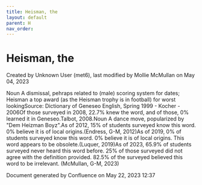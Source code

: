 ```yaml
---
title: Heisman, the
layout: default
parent: H
nav_order:
---
```


# Heisman, the

Created by  Unknown User (met6), last modified by  Mollie McMullan on May 04, 2023

Noun A dismissal, pehraps related to (male) scoring system for dates; Heisman a top award (as the Heisman trophy is in football) for worst lookingSource: Dictionary of Geneseo English, Spring 1999 - Kocher - 2006Of those surveyed in 2008, 22.7% knew the word, and of those, 0% learned it in Geneseo.Talbot, 2008.Noun A dance move, popularized by &quot;Dem Heizman Boyz&quot;.As of 2012, 15% of students surveyed know this word. 0% believe it is of local origins.(Endress, G-M, 2012)As of 2019, 0% of students surveyed know this word. 0% believe it is of local origins. This word appears to be obsolete.(Luquer, 2019)As of 2023, 65.9% of students surveyed never heard this word before. 25% of those surveyed did not agree with the definition provided. 82.5% of the surveyed believed this word to be irrelevant. (McMullan, G-M, 2023)

Document generated by Confluence on May 22, 2023 12:37


